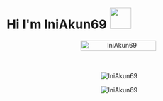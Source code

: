 # Hi I'm IniAkun69&nbsp;<a href="Hei"><img src="https://raw.githubusercontent.com/TOXIC-DEVIL/TOXIC-DEVIL/TOXIC-DEVIL-OFFICIAL/media/Hi.gif" width="48px"></a>
<p align="center"> <a href="IniAkun69"><img width="170px" height="24" src="https://komarev.com/ghpvc/?username=IniAkun69&label=PROFILE%20VISITORS&color=green&style=flat-square" alt="IniAkun69" /></a> </p><br> 
<div align="center">
<p>&nbsp;<img align="center" src="https://github-readme-stats.vercel.app/api?username=IniAkun69&show_icons=true&theme=nightowl" alt="IniAkun69" /></p>
<p>&nbsp;<img align="center" src="https://github-readme-stats.vercel.app/api/top-langs/?username=IniAkun69&theme=algolia&layout=compact&langs_count=10&hide_border=true&show_icons=true" alt="IniAkun69"/></p></a><br> 
